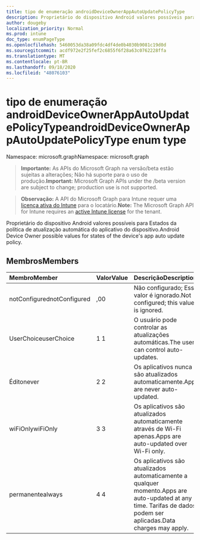 ```yaml
---
title: tipo de enumeração androidDeviceOwnerAppAutoUpdatePolicyType
description: Proprietário do dispositivo Android valores possíveis para Estados da política de atualização automática do aplicativo do dispositivo.
author: dougeby
localization_priority: Normal
ms.prod: intune
doc_type: enumPageType
ms.openlocfilehash: 5460053da38a09fdc4df4de0b4030b9081c19d0d
ms.sourcegitcommit: acdf972e2f25fef2c6855f6f28a63c0762228ffa
ms.translationtype: MT
ms.contentlocale: pt-BR
ms.lasthandoff: 09/18/2020
ms.locfileid: "48076103"
---
```

# <a name="androiddeviceownerappautoupdatepolicytype-enum-type"></a><span data-ttu-id="60feb-103">tipo de enumeração androidDeviceOwnerAppAutoUpdatePolicyType</span><span class="sxs-lookup"><span data-stu-id="60feb-103">androidDeviceOwnerAppAutoUpdatePolicyType enum type</span></span>

<span data-ttu-id="60feb-104">Namespace: microsoft.graph</span><span class="sxs-lookup"><span data-stu-id="60feb-104">Namespace: microsoft.graph</span></span>

> <span data-ttu-id="60feb-105">**Importante:** As APIs do Microsoft Graph na versão/beta estão sujeitas a alterações; Não há suporte para o uso de produção.</span><span class="sxs-lookup"><span data-stu-id="60feb-105">**Important:** Microsoft Graph APIs under the /beta version are subject to change; production use is not supported.</span></span>

> <span data-ttu-id="60feb-106">**Observação:** A API do Microsoft Graph para Intune requer uma [licença ativa do Intune](https://go.microsoft.com/fwlink/?linkid=839381) para o locatário.</span><span class="sxs-lookup"><span data-stu-id="60feb-106">**Note:** The Microsoft Graph API for Intune requires an [active Intune license](https://go.microsoft.com/fwlink/?linkid=839381) for the tenant.</span></span>

<span data-ttu-id="60feb-107">Proprietário do dispositivo Android valores possíveis para Estados da política de atualização automática do aplicativo do dispositivo.</span><span class="sxs-lookup"><span data-stu-id="60feb-107">Android Device Owner possible values for states of the device's app auto update policy.</span></span>

## <a name="members"></a><span data-ttu-id="60feb-108">Membros</span><span class="sxs-lookup"><span data-stu-id="60feb-108">Members</span></span>
|<span data-ttu-id="60feb-109">Membro</span><span class="sxs-lookup"><span data-stu-id="60feb-109">Member</span></span>|<span data-ttu-id="60feb-110">Valor</span><span class="sxs-lookup"><span data-stu-id="60feb-110">Value</span></span>|<span data-ttu-id="60feb-111">Descrição</span><span class="sxs-lookup"><span data-stu-id="60feb-111">Description</span></span>|
|:---|:---|:---|
|<span data-ttu-id="60feb-112">notConfigured</span><span class="sxs-lookup"><span data-stu-id="60feb-112">notConfigured</span></span>|<span data-ttu-id="60feb-113">,0</span><span class="sxs-lookup"><span data-stu-id="60feb-113">0</span></span>|<span data-ttu-id="60feb-114">Não configurado; Esse valor é ignorado.</span><span class="sxs-lookup"><span data-stu-id="60feb-114">Not configured; this value is ignored.</span></span>|
|<span data-ttu-id="60feb-115">UserChoice</span><span class="sxs-lookup"><span data-stu-id="60feb-115">userChoice</span></span>|<span data-ttu-id="60feb-116">1 </span><span class="sxs-lookup"><span data-stu-id="60feb-116">1</span></span>|<span data-ttu-id="60feb-117">O usuário pode controlar as atualizações automáticas.</span><span class="sxs-lookup"><span data-stu-id="60feb-117">The user can control auto-updates.</span></span>|
|<span data-ttu-id="60feb-118">Édito</span><span class="sxs-lookup"><span data-stu-id="60feb-118">never</span></span>|<span data-ttu-id="60feb-119">2 </span><span class="sxs-lookup"><span data-stu-id="60feb-119">2</span></span>|<span data-ttu-id="60feb-120">Os aplicativos nunca são atualizados automaticamente.</span><span class="sxs-lookup"><span data-stu-id="60feb-120">Apps are never auto-updated.</span></span>|
|<span data-ttu-id="60feb-121">wiFiOnly</span><span class="sxs-lookup"><span data-stu-id="60feb-121">wiFiOnly</span></span>|<span data-ttu-id="60feb-122">3 </span><span class="sxs-lookup"><span data-stu-id="60feb-122">3</span></span>|<span data-ttu-id="60feb-123">Os aplicativos são atualizados automaticamente através de Wi-Fi apenas.</span><span class="sxs-lookup"><span data-stu-id="60feb-123">Apps are auto-updated over Wi-Fi only.</span></span>|
|<span data-ttu-id="60feb-124">permanente</span><span class="sxs-lookup"><span data-stu-id="60feb-124">always</span></span>|<span data-ttu-id="60feb-125">4 </span><span class="sxs-lookup"><span data-stu-id="60feb-125">4</span></span>|<span data-ttu-id="60feb-126">Os aplicativos são atualizados automaticamente a qualquer momento.</span><span class="sxs-lookup"><span data-stu-id="60feb-126">Apps are auto-updated at any time.</span></span> <span data-ttu-id="60feb-127">Tarifas de dados podem ser aplicadas.</span><span class="sxs-lookup"><span data-stu-id="60feb-127">Data charges may apply.</span></span>|






